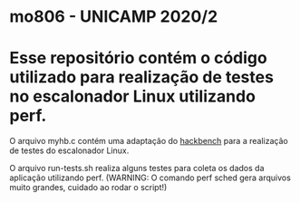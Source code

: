 # mo806 - UNICAMP 2020/2

# Esse repositório contém o código utilizado para realização de testes no escalonador Linux utilizando perf. 

O arquivo myhb.c contém uma adaptação do [hackbench](http://manpages.ubuntu.com/manpages/xenial/man8/hackbench.8.html) para a realização de testes do escalonador Linux.

O arquivo run-tests.sh realiza alguns testes para coleta os dados da aplicação utilizando perf. 
(WARNING: O comando perf sched gera arquivos muito grandes, cuidado ao rodar o script!)

